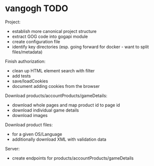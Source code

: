 # vangogh TODO

Project:
- establish more canonical project structure
- extract GOG code into gogapi module
- create configuration file
- identify key directories (esp. going forward for docker - want to split files/metadata)

Finish authorization:
- clean up HTML element search with filter
- add tests
- save/loadCookies
- document adding cookies from the browser

Download products/accountProducts/gameDetails:
- download whole pages and map product id to page id
- download individual game details
- download images

Download product files:
- for a given OS/Language
- additionally download XML with validation data

Server:
- create endpoints for products/accountProducts/gameDetails